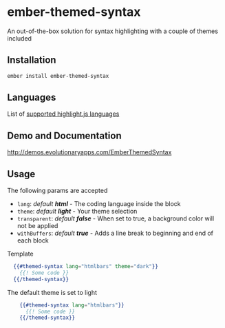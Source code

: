 # ember-themed-syntax

An out-of-the-box solution for syntax highlighting with a couple of themes included

## Installation

```bash
ember install ember-themed-syntax
```

## Languages

List of [supported highlight.js languages](https://github.com/isagalaev/highlight.js/tree/9.10.0/src/languages)

## Demo and Documentation

http://demos.evolutionaryapps.com/EmberThemedSyntax

## Usage

The following params are accepted

  - `lang`: *default **html*** - The coding language inside the block
  - `theme`: *default **light*** - Your theme selection
  - `transparent`: *default **false*** - When set to true, a background color will not be applied
  - `withBuffers`: *default **true*** - Adds a line break to beginning and end of each block

Template

```handlebars
  {{#themed-syntax lang="htmlbars" theme="dark"}}
    {{! Some code }}
  {{/themed-syntax}}
```

The default theme is set to light

```handlebars
	{{#themed-syntax lang="htmlbars"}}
  	  {{! Some code }}
	{{/themed-syntax}}
```
